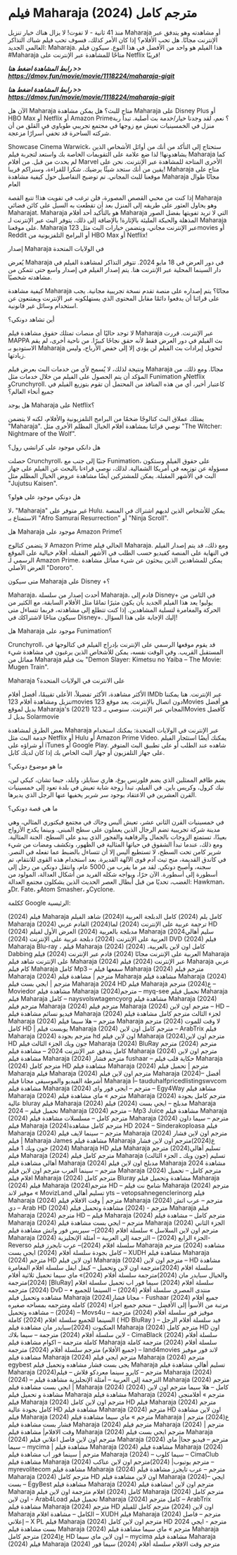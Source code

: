 # فيلم Maharaja (2024) مترجم كامل

منذ 41 ثانية - لا تفوت! لا يزال هناك خيار تنزيل Maharaja أو مشاهدته وهو يتدفق عبر الإنترنت مجانًا. هل تحب الأفلام؟ إذا كان الأمر كذلك، فسوف تحب فيلم شباك التذاكر العالمي الجديد: Maharaja. هذا الفيلم هو واحد من الأفضل في هذا النوع. سيكون فيلم #Maharaja متاحًا للمشاهدة عبر الإنترنت على Netflix قريبًا!

<p><b><I>رابط المشاهدة اضغط هنا >> <a href="https://dmov.fun/movie/movie/1118224/maharaja-gigit" rel="nofollow">https://dmov.fun/movie/movie/1118224/maharaja-gigit</a></I></b></p>

<p><b><I>رابط المشاهدة اضغط هنا >> <a href="https://dmov.fun/movie/movie/1118224/maharaja-gigit" rel="nofollow">https://dmov.fun/movie/movie/1118224/maharaja-gigit</a></I></b></p>

الآن هل Maharaja متاح للبث؟ هل يمكن مشاهدة Maharaja على Disney Plus أو HBO Max أو Netflix أو Amazon Prime؟ نعم، لقد وجدنا خيار/خدمة بث أصلية. تبدأ ربة منزل في الخمسينيات تعيش مع زوجها في مجتمع تجريبي طوباوي في القلق من أن شركته الساحرة قد تخفي أسرارًا مزعجة.

Showcase Cinema Warwick، ستحتاج إلى التأكد من أنك من أوائل الأشخاص الذين يشاهدونها! لذا ضع علامة على التقويمات الخاصة بك واستعد لتجربة فيلم Maharaja كما لم يحدث من قبل. من أفلام Marvel الأخرى المتاحة للمشاهدة عبر الإنترنت. نحن على يقين من أنك ستجد شيئًا يرضيك. شكرا للقراءة، وسنراكم قريبا! Maharaja متاح على موقعنا للبث المجاني. تم توضيح التفاصيل حول كيفية مشاهدة Maharaja مجانًا طوال العام

إذا كنت من محبي القصص المصورة، فلن ترغب في تفويت هذا! تتبع القصة Maharaja وهو يحاول العثور على طريقه إلى المنزل بعد أن تقطعت به السبل على كائن فضائي Maharajat. Maharaja هو بالتأكيد أحد أفلام Maharaja التي لا تريد تفويتها بفضل الصور المذهلة والحبكة المليئة بالإثارة! بالإضافة إلى ذلك، يتوفر البث عبر الإنترنت لـ Maharaja على موقعنا. Maharaja عبر الإنترنت مجاني، ويتضمن خيارات البث مثل 123movies أو Reddit أو البرامج التلفزيونية من HBO Max أو Netflix!

إصدار Maharaja في الولايات المتحدة

يُعرض Maharaja في دور العرض في 18 مايو 2024. تتوفر التذاكر لمشاهدة الفيلم في دار السينما المحلية عبر الإنترنت هنا. يتم إصدار الفيلم في إصدار واسع حتى تتمكن من مشاهدته شخصيًا.

كيفية مشاهدة Maharaja مجانًا؟ يتم إصداره على منصة تقدم نسخة تجريبية مجانية. يجب على قرائنا أن يدفعوا دائمًا مقابل المحتوى الذي يستهلكونه عبر الإنترنت ويمتنعون عن استخدام وسائل غير قانونية.

أين تشاهد دونكي؟

لا توجد حاليًا أي منصات تمتلك حقوق مشاهدة فيلم Maharaja عبر الإنترنت. قررت MAPPA بث الفيلم في دور العرض فقط لأنه حقق نجاحًا كبيرًا. من ناحية أخرى، لم يقم الاستوديو بـ Maharaja لتحويل إيرادات بث الفيلم لن يؤدي إلا إلى خفض الأرباح، وليس زيادتها.

ونتيجة لذلك، لا يُسمح لأي من خدمات البث بعرض فيلم Maharaja مجانًا. ومع ذلك، من المؤكد أن يتم الحصول على الفيلم من خلال خدمات مثل Funimation وNetflix وCrunchyroll. كاعتبار أخير، أي من هذه المنافذ من المحتمل أن تقوم بتوزيع الفيلم في جميع أنحاء العالم؟

هل يوجد Maharaja على Netflix؟

يمتلك عملاق البث كتالوجًا ضخمًا من البرامج التلفزيونية والأفلام، لكنه لا يتضمن "Maharaja". نوصي قرائنا بمشاهدة أفلام الخيال المظلم الأخرى مثل "The Witcher: Nightmare of the Wolf".

هل دانكي موجود على كرانشي رول؟

حصلت Crunchyroll، جنبًا إلى جنب مع Funimation، على حقوق الفيلم وستكون مسؤولة عن توزيعه في أمريكا الشمالية. لذلك، نوصي قراءنا بالبحث عن الفيلم على جهاز البث في الأشهر المقبلة. يمكن للمشتركين أيضًا مشاهدة عروض الخيال المظلم مثل "Jujutsu Kaisen".

هل دونكي موجود على هولو؟

لا، "Maharaja" غير متوفر على Hulu. يمكن للأشخاص الذين لديهم اشتراك في المنصة الاستمتاع بـ "Afro Samurai Resurrection" أو "Ninja Scroll".

هل Maharaja موجود على Amazon Prime؟

لا يتضمن كتالوج Amazon Prime الحالي فيلم Maharaja. ومع ذلك، قد يتم إصدار الفيلم في النهاية على المنصة كفيديو حسب الطلب في الأشهر المقبلة. أفلام خيالية على الموقع الرسمي لـ Amazon Prime. يمكن للمشاهدين الذين يبحثون عن شيء مماثل مشاهدة العرض الأصلي "Dororo".

متى سيكون Maharaja على Disney +؟

Maharaja، أحدث إصدار من سلسلة Maharaja، قادم إلى Disney+ في الثامن من يوليو! يعد هذا الفيلم الجديد بأن يكون مثيرًا تمامًا مثل الأفلام السابقة، مع الكثير من الحركة والمغامرة لتسلية المشاهدين. إذا كنت تتطلع إلى مشاهدته، فربما تتساءل متى سيكون متاحًا لاشتراكك في Disney+. إليك الإجابة على هذا السؤال!

هل Maharaja موجود على Funimation؟

Crunchyroll، قد يقوم موقعها الرسمي على الإنترنت بإدراج الفيلم في كتالوجها في المستقبل القريب. وفي الوقت نفسه، يمكن للأشخاص الذين يرغبون في مشاهدة شيء مماثل من Maharaja بث فيلم "Demon Slayer: Kimetsu no Yaiba – The Movie: Mugen Train".

Maharaja على الانترنت في الولايات المتحدة؟

الأكثر مشاهدة، الأكثر تفضيلاً، الأعلى تقييمًا، أفضل أفلام IMDb عبر الإنترنت. هنا يمكننا تنزيل ومشاهدة أفلام 123movies دون اتصال بالإنترنت. يعد موقع 123Movies هو أفضل بديل لموقع Maharaja's (2021) المجاني عبر الإنترنت. سنوصي بـ 123Movies كأفضل بديل لـ Solarmovie

بعض الطرق لمشاهدة Maharaja عبر الإنترنت في الولايات المتحدة: يمكنك استخدام خدمة البث مثل Netflix أو Hulu أو Amazon Prime Video. يمكنك أيضًا استئجار الفيلم أو شراؤه على iTunes أو Google Play. شاهده عند الطلب أو على تطبيق البث المتوفر على جهاز التلفزيون أو جهاز البث الخاص بك إذا كان لديك كابل.

ما هو موضوع دونكي؟

يضم طاقم الممثلين الذي يضم فلورنس بوغ، هاري ستايلز، وايلد، جيما تشان، كيكي لين، نيك كرول، وكريس باين. في الفيلم، تبدأ زوجة شابة تعيش في بلدة تعود إلى خمسينيات القرن العشرين في الاعتقاد بوجود سر شرير يخفيها عنها الرجل الذي يديرها.

ما هي قصة دونكي؟

في خمسينيات القرن الثاني عشر، تعيش أليس وجاك في مجتمع فيكتوري المثالي، وهي مدينة شركة تجريبية تضم الرجال الذين يعملون على سطح المبنى. وبينما يكدح الأزواج بعيدًا، تستمتع الزوجات بالجمال والرفاهية والفجور الذي يبدو على السطح. الجنة المثالية. ومع ذلك، عندما تبدأ الشقوق في حياتها المثالية في الظهور، وتكشف ومضات من شيء شرير كامن تحت السطح، لا تستطيع أليس إلا أن تتساءل بالضبط عما تفعله في النصر. في كاندق القديمة، منح تيث آدم قوى الآلهة القديرة. بعد استخدام هذه القوى للانتقام، تم سجنه، وأصبح دونكي. لقد مر ما يقرب من 5000 عام، وانتقل دونكي من رجل إلى أسطورة إلى أسطورة. الآن حرًا، ويواجه شكله الفريد من أشكال العدالة، المولود من الغضب، تحديًا من قبل أبطال العصر الحديث الذين يشكلون مجتمع العدالة: Hawkman، وDr. Fate، وAtom Smasher، وCyclone.

ككلمة Google الرئيسية:

(2024) فيلم Maharaja كامل
يلم (2024)  كامل الدبلجة العربية
ا(2024) شاهد الفيلم Maharaja 
(2024) ترجمة عربية على الإنترنت 
(2024)
لما(2024)   القادم  عربي HD
(2024) مدبلجة بالعربية 
(2024) العرض الأول لفيلم Maharaja 
سليم أهالي2024)  العربية على الإنترنت 
(2024)  دبلجة عربية على الإنترنت 
(2024)  DVD
(2024)  فيلم Maharaja Blu-ray ،
فيلم Maharaja (2024) كامل اون لاين بالعربية،
(2024) Dabbing العربية على الإنترنت مجانًا
(2024)  قادم عبر الإنترنت 
(2024) فيلم Maharaja على الإنترنت
شاهد فيلم Maharaja (2024) عبر الإنترنت 
(2024) فيلم Maharaja عربي كام 
فيلم Maharaja كامل Mp3 – سمعها
فيلم Maharaja (2024) مترجم
فيلم Maharaja (2024) مترجم | مشاهدة فيلم Maharaja
مشاهدة فيلم Maharaja (2024) مترجم | ايجي بست
فيلم Maharaja 2024 HD
فيلم Maharaja ع(2024) مترجم – Moviedor
مشاهدة فيلم Maharaja (2024)مترجم – myq-see
تحميل فيلم Maharaja فيلم Maharaja كامل – naysvolswtagencyorg
مشاهدة فيلم Maharaja (2024) مترجم
فيلم Maharaja (2024) مترجم
فيلم Maharaja (2024) مترجم اون لاين – HD – فيديو نسائم
مشاهدة فيلم Maharaja (2024) لجزء الثالث مترجم كامل
مشاهدة فيلم Maharaja (2024) مترجم – هلا سيما
فيلم Maharaja لا وقت للموت (2024) مترجم كامل HD | يوبست
فيلم Maharaja (2024) مترجم كامل اون لاين – ArabTrix
فيلم Maharaja (2024) مترجم بجودة hd اون لاين
فيلم Maharaja (2024)مترجم اون لاين HD جون ويك الجزء الثالث
فيلم Maharaja (2024) BluRay مترجم
(2024) مترجم كامل يتدفق عبر الإنترنت 2024 – مشاهدة
فيلم Maharaja (2024) مترجم اون لاين
مشاهدة فيلم Maharaja (2024) مترجم فشار fushaar – حكاية قلب
فيلم Maharaja (2024) مترجم كامل HD
مشاهدة فيلم Maharaja (2024) مترجم | تحميل فيلم Maharaja
فيلم Maharaja (2024) مترجم اون لاين
فيلم Maharaja (2024)– أفضل أشرطة الفيديو والموسيقى مجانا
فيلم Maharaja أ– tauduhalfpricedlistingswvcom
مشاهدة فيلم Maharaja (2024) مترجم – ايجى فور واى – Egy4Way
مشاهد فيلم Maharaja (2024) مترجم » ماي
مشاهدة فيلم Maharaja (2024) مترجم كامل بجودة عالية bluray
فيلم Maharaja (2024) مدبلج – ايجي بست
(2024) فيلم Maharaja 2024 – تحميل
فيلم Maharaja (2024) مترجم – Mp3 Juice
مشاهدة فيلم Maharaja (2024) مترجم كامل – مسلسلات
مشاهدة فيلم Maharaja (2024) مترجم – سيما داون
فيلم Maharaja (2024)مترجم كامل مشاهدة HD 2024 – Sinderakoploasa
فيلم Maharaja (2024) مترجم – سينما لايف
فيلم Maharaja (2024) مترجم اون لاين فشار | فيلم Maharaja James
مشاهدة فيلم Maharaja ع(2024)مترجم اون لاين فشار
(2024) جون ويك 1 فيلم Maharaja HD
فيلم Maharaja تسليم أهالي(2024) مترجم
فيلم Maharaja (2024) مترجم كامل
فيلم Maharaja (جون ويك ـ الجزء الثالث) تسليم أهالي
مشاهدة فيلم Maharaja (2024) مدبلج اون لاين
فيلم Maharaja 2024 مشاهدة مترجم – سينما العرب
مترجم اون لاين فيلم Maharaja (2024) مترجم كامل – تحميل افلام
فيلم Maharaja (2024) مترجم كامل Bluray
مشاهدة وتحميل فيلم Maharaja (2024)
فيلم Maharaja (2024)مترجم HD – شامخ نت
فيلم Maharaja (2024) مترجم » موفيز لاند MovizLand
تسليم أهالي  yts – vetopsahnegenclerinorg
فيلم Maharaja (2024) مترجم | وقت الافلام
فيلم Maharaja (2024) مترجم – عرب اتش دي – Arab HD
(2024) مترجم - (2024) مشاهدة وتحميل فيلم Maharaja
فيلم Maharaja (2024) مترجم HD –
فيلم Maharaja (2024) مترجم كامل – مشاهدة فيلم Maharaja (2024) مترجم – ايجي بست
مشاهدة فيلم Maharaja (2024) الجزء الثاني مترجم اون لاين
السلاسل » سلسلة افلام (2024)– سيريس فور واتش
مشاهدة فيلم Maharaja (2024) الجزء الرابع
(2024) – الترجمة إلى العربية – أمثلة الإنجليزية- Reverso
سلسلة افلام (2024)– عرب تايجرز
فيلم Maharaja مشاهده (2024) مترجم كامل بجودة
سلسلة أفلام (2024) ايجي بست – XUDH
مشاهدة فيلم Maharaja (2024) مترجم HD اون لاين
فيلم Maharaja (2024) مترجم اون لاين – HD 
مشاهدة سلسلة افلام (2024)مترجمة اون لاين وتحميل – كيفل ايفل
سلسلة افلام المغامرة والخيال سبايدر مان (2024)مترجمة 
سلسلة أفلام (2024)» ماي سيما
تحميل ثلاثية أفلام (2024)مترجمة [BluRay]
سلسلة أفلام (2024) سيما فور اب
تحميل سلسلة افلام (2024) مترجمه DvD – منتدى المصري
سلسلة أفلام (2024) – السينما للجميع
• مشاهده وتحميل فيلم Maharaja (2024)مجانا فشار - Fushaar
جميع أفلام (2024) مرتبة من الأسوأ إلى الأفضل – منجم
جميع اجزاء (2024) كامله ومترجمه بمساحه صغيره
(2024) – مشاهده وتحميل – Movs4u موفيز فور
سلسلة أفلام (2024) مترجمة – السينما للجميع
سلسلة افلام (2024) كاملة ( HD BluRay ) – فيد
سلسلة أفلام الرجل العنكبوت (2024)سبايدر مان
مشاهدة فيلم Maharaja (2024) مترجم كامل HD اون لاين
سلسلة أفلام (2024) مترجمة – سيما بلاك - CimaBlack
سلسلة أفلام (2024) كاملة مترجمة – اكوام
مشاهدة فيلم Maharaja سلسلة أفلام (2024) مترجمة كاملة (جميع الأفلام) مترجم
سلسلة أفلام (2024) مترجمة – land4movies لاند فور موفيز
مشاهدة فيلم Maharaja (2024) مترجم ايجي
فيلم Maharaja (2024) مترجم egybest يجى بست فشار
مشاهده وتحميل فيلم Maharaja تسليم أهالي
مشاهدة فيلم Maharaja (2024)مترجم – كايرو سينما
معردكو قلاش – فيلم Maharaja (2024) (2024) – الترجمة إلى العربية – أمثلة الإنجليزية
مشاهدة فيلم Maharaja (2024) مترجم | ايجي بست
مشاهدة فيلم Maharaja (2024) كامل – هلا سيما
مترجم اون لاين (2024) مشاهدة و تحميل فيلم Maharaja
 مشاهدة فيلم Maharaja (2024) مترجم » أفلامنجى
فيلم Maharaja (2024) مترجم اون لاين كامل HD
فيلم Maharaja (2024) مترجم كامل بجودة عالية HD
مشاهدة فيلم Maharaja (2024) مترجم HD اون لاين
مشاهدة فيلم Maharaja (2024) مترجم » ماي سيما
مشاهدة فيلم Maharaja ع(2024) مترجم | فشار بست
مشاهدة فيلم Maharaja (2024) مترجم
فيلم Maharaja (2024) مترجم | وقت الافلام|
مشاهدة فيلم Maharaja (2024) مترجم ايجي بست
فيلم Maharaja (2024) مترجم اون لاين فاصل اعلاني
فيلم Maharaja (2024) مترجم – فيديو جحا|
ماي سيما – mycima | مشاهدة فيلم Maharaja (2024)
مشاهدة فيلم Maharaja (2024) مترجم | سينما فور اب
مشاهدة فيلم Maharaja (2024) – سيما كلوب – CimaClub
مشاهدة فيلم Maharaja (2024) مترجم يوتيوب|
(2024)مترجم اون لاين عناكب – myrevolitecom
مشاهدة فيلم Maharaja (2024) مترجم – عرب تايجرز
مشاهدة فيلم Maharaja (2024) مترجم كامل HD اون لاين
مشاهدة فيلم Maharaja (2024)– ايجي بست – EgyBest
مشاهدة فيلم Maharaja (2024) مترجم اون لاين
!مشاهدة فيلم Maharaja كامل (2024) افلام مترجمة اون لاين
فيلم Maharaja (2024) مترجم كامل اون لاين - Arab4Load
تحميل فيلم Maharaja (2024) كامل مترجم – ArabTrix
مشاهدة فيلم Maharaja (2024) مترجم HD اون لاين
(2024) مترجم كامل للفيلم Maharaja الكامل – مشاهدة افلام
– XUDH
فيلم Maharaja (2024) مترجم – فاصل إعلاني – X PL
فيلم Maharaja (2024) مترجم اون لاين كامل HD 2024 مترجم - ايجي بست
مشاهدة فيلم Maharaja (2024) مترجم » ماي سيما
مشاهدة فيلم Maharaja ع(2024) مترجم كامل HD اون لاين
ماي سيما – mycima مشاهدة فيلم Maharaja (2024)
فيلم Maharaja (2024) مترجم وقت الافلام
سلسلة أفلام (2024) سيما فور
